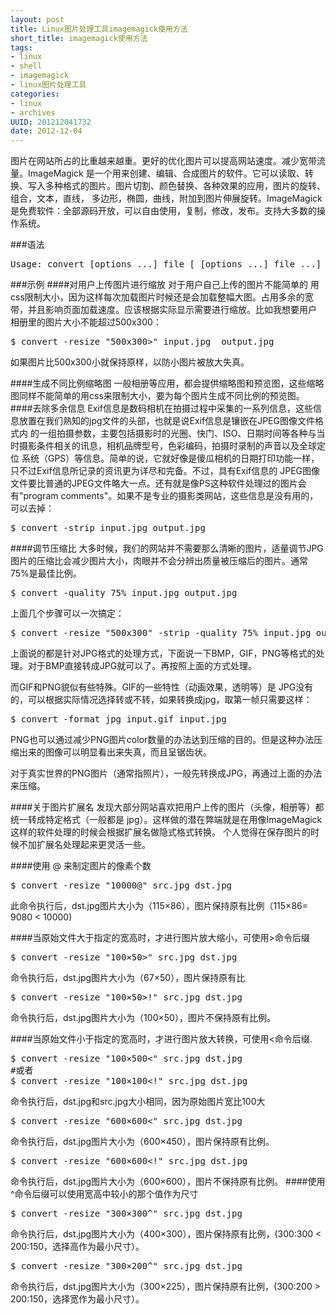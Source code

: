 ```yaml
---
layout: post
title: Linux图片处理工具imagemagick使用方法
short_title: imagemagick使用方法
tags: 
- linux
- shell
- imagemagick
- linux图片处理工具
categories:
- linux
- archives
UUID: 201212041732
date: 2012-12-04
---
```


图片在网站所占的比重越来越重。更好的优化图片可以提高网站速度。减少宽带流量。ImageMagick 是一个用来创建、编辑、合成图片的软件。它可以读取、转换、写入多种格式的图片。图片切割、颜色替换、各种效果的应用，图片的旋转、组合，文本，直线， 多边形，椭圆，曲线，附加到图片伸展旋转。ImageMagick是免费软件：全部源码开放，可以自由使用，复制，修改，发布。支持大多数的操作系统。

###语法
<pre id="bash">
Usage: convert [options ...] file [ [options ...] file ...] [options ...] file
</pre>

###示例
####对用户上传图片进行缩放
对于用户自己上传的图片不能简单的 用css限制大小，因为这样每次加载图片时候还是会加载整幅大图。占用多余的宽带，并且影响页面加载速度。应该根据实际显示需要进行缩放。比如我想要用户 相册里的图片大小不能超过500x300： 
<pre id="bash">
$ convert -resize "500x300>" input.jpg  output.jpg
</pre>
如果图片比500x300小就保持原样，以防小图片被放大失真。

####生成不同比例缩略图
一般相册等应用，都会提供缩略图和预览图，这些缩略图同样不能简单的用css来限制大小，要为每个图片生成不同比例的预览图。
####去除多余信息
Exif信息是数码相机在拍摄过程中采集的一系列信息，这些信息放置在我们熟知的jpg文件的头部，也就是说Exif信息是镶嵌在JPEG图像文件格式内 的一组拍摄参数，主要包括摄影时的光圈、快门、ISO、日期时间等各种与当时摄影条件相关的讯息，相机品牌型号，色彩编码，拍摄时录制的声音以及全球定位 系统（GPS）等信息。简单的说，它就好像是傻瓜相机的日期打印功能一样，只不过Exif信息所记录的资讯更为详尽和完备。不过，具有Exif信息的 JPEG图像文件要比普通的JPEG文件略大一点。还有就是像PS这种软件处理过的图片会有"program comments"。如果不是专业的摄影类网站，这些信息是没有用的，可以去掉：
<pre id="bash">
$ convert -strip input.jpg output.jpg
</pre>
####调节压缩比
大多时候，我们的网站并不需要那么清晰的图片，适量调节JPG图片的压缩比会减少图片大小，肉眼并不会分辨出质量被压缩后的图片。通常75%是最佳比例。
<pre id="bash">
$ convert -quality 75% input.jpg output.jpg
</pre>
上面几个步骤可以一次搞定：
<pre id="bash">
$ convert -resize "500x300" -strip -quality 75% input.jpg output.jpg
</pre>
上面说的都是针对JPG格式的处理方式，下面说一下BMP，GIF，PNG等格式的处理。对于BMP直接转成JPG就可以了。再按照上面的方式处理。

而GIF和PNG貌似有些特殊。GIF的一些特性（动画效果，透明等）是 JPG没有的，可以根据实际情况选择转或不转，如果转换成jpg，取第一帧只需要这样：
<pre id="bash">
$ convert -format jpg input.gif input.jpg
</pre>
PNG也可以通过减少PNG图片color数量的办法达到压缩的目的。但是这种办法压缩出来的图像可以明显看出来失真，而且呈锯齿状。

对于真实世界的PNG图片（通常指照片），一般先转换成JPG，再通过上面的办法来压缩。

####关于图片扩展名
发现大部分网站喜欢把用户上传的图片（头像，相册等）都统一转成特定格式（一般都是 jpg）。这样做的潜在弊端就是在用像ImageMagick这样的软件处理的时候会根据扩展名做隐式格式转换。
个人觉得在保存图片的时候不加扩展名处理起来更灵活一些。

####使用 @ 来制定图片的像素个数
<pre id="bash">
$ convert -resize "10000@" src.jpg dst.jpg
</pre>
此命令执行后，dst.jpg图片大小为（115×86），图片保持原有比例（115×86= 9080 < 10000)

####当原始文件大于指定的宽高时，才进行图片放大缩小，可使用>命令后缀
<pre id="bash">
$ convert -resize "100×50&gt;" src.jpg dst.jpg
</pre>
命令执行后，dst.jpg图片大小为（67×50），图片保持原有比
<pre id="bash">
$ convert -resize "100×50&gt;!" src.jpg dst.jpg
</pre>
命令执行后，dst.jpg图片大小为（100×50），图片不保持原有比例。

####当原始文件小于指定的宽高时，才进行图片放大转换，可使用<命令后缀.
<pre id="bash">
$ convert -resize "100×500&lt;" src.jpg dst.jpg 
#或者
$ convert -resize "100×100&lt;!" src.jpg dst.jpg
</pre>
命令执行后，dst.jpg和src.jpg大小相同，因为原始图片宽比100大
<pre id="bash">
$ convert -resize "600×600<" src.jpg dst.jpg
</pre>
命令执行后，dst.jpg图片大小为（600×450），图片保持原有比例。
<pre id="bash">
$ convert -resize "600×600&lt;!" src.jpg dst.jpg
</pre>
命令执行后，dst.jpg图片大小为（600×600），图片不保持原有比例。
####使用^命令后缀可以使用宽高中较小的那个值作为尺寸
<pre id="bash">
$ convert -resize "300×300^" src.jpg dst.jpg
</pre>
命令执行后，dst.jpg图片大小为（400×300），图片保持原有比例，(300:300 < 200:150，选择高作为最小尺寸）。
<pre id="bash">
$ convert -resize "300×200^" src.jpg dst.jpg
</pre>
命令执行后，dst.jpg图片大小为（300×225），图片保持原有比例，(300:200 > 200:150，选择宽作为最小尺寸）。
